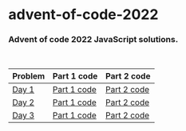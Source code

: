 # advent-of-code-2022
### Advent of code 2022 JavaScript solutions.

<br/>

| Problem | Part 1 code | Part 2 code |
|-------------------|-------------|-------------|
|[Day 1](https://adventofcode.com/2022/day/1)|[Part 1 code](https://github.com/sameer1612/advent-of-code-2022/blob/main/day1-part1.js)|[Part 2 code](https://github.com/sameer1612/advent-of-code-2022/blob/main/day1-part2.js)|
|[Day 2](https://adventofcode.com/2022/day/2)|[Part 1 code](https://github.com/sameer1612/advent-of-code-2022/blob/main/day2-part1.js)|[Part 2 code](https://github.com/sameer1612/advent-of-code-2022/blob/main/day2-part2.js)|
|[Day 3](https://adventofcode.com/2022/day/3)|[Part 1 code](https://github.com/sameer1612/advent-of-code-2022/blob/main/day3-part1.js)|[Part 2 code](https://github.com/sameer1612/advent-of-code-2022/blob/main/day3-part2.js)|
